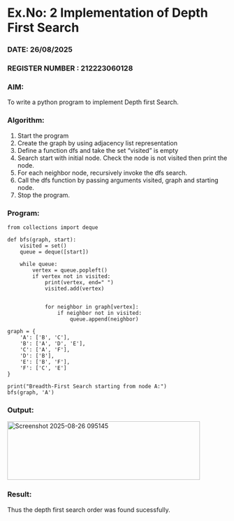 # Ex.No: 2  Implementation of Depth First Search
### DATE: 26/08/2025                                                                           
### REGISTER NUMBER : 212223060128
### AIM: 
To write a python program to implement Depth first Search. 
### Algorithm:
1. Start the program
2. Create the graph by using adjacency list representation
3. Define a function dfs and take the set “visited” is empty 
4. Search start with initial node. Check the node is not visited then print the node.
5. For each neighbor node, recursively invoke the dfs search.
6. Call the dfs function by passing arguments visited, graph and starting node.
7. Stop the program.
### Program:

```
from collections import deque

def bfs(graph, start):
    visited = set()
    queue = deque([start])

    while queue:
        vertex = queue.popleft()
        if vertex not in visited:
            print(vertex, end=" ")
            visited.add(vertex)

            
            for neighbor in graph[vertex]:
                if neighbor not in visited:
                    queue.append(neighbor)

graph = {
    'A': ['B', 'C'],
    'B': ['A', 'D', 'E'],
    'C': ['A', 'F'],
    'D': ['B'],
    'E': ['B', 'F'],
    'F': ['C', 'E']
}

print("Breadth-First Search starting from node A:")
bfs(graph, 'A')
```








### Output:

<img width="441" height="134" alt="Screenshot 2025-08-26 095145" src="https://github.com/user-attachments/assets/62321c8a-9b23-4e8b-bbe6-edfa89c726a3" />


### Result:
Thus the depth first search order was found sucessfully.
